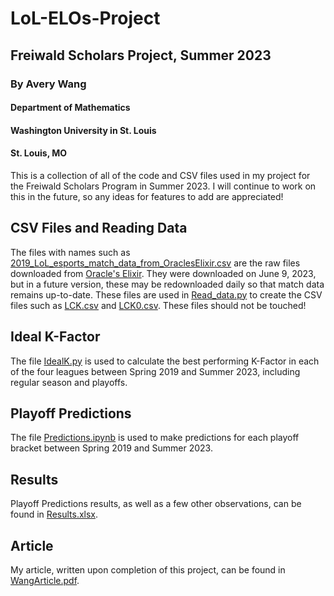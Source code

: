 # LoL-ELOs-Project
## Freiwald Scholars Project, Summer 2023
### By Avery Wang
#### Department of Mathematics
#### Washington University in St. Louis
#### St. Louis, MO

This is a collection of all of the code and CSV files used in my project for the Freiwald Scholars Program in Summer 2023. I will continue to work on this in the future, so any ideas for features to add are appreciated!

## CSV Files and Reading Data
The files with names such as [2019_LoL_esports_match_data_from_OraclesElixir.csv](../main/2019_LoL_esports_match_data_from_OraclesElixir.csv) are the raw files downloaded from [Oracle's Elixir](https://oracleselixir.com/tools/downloads). They were downloaded on June 9, 2023, but in a future version, these may be redownloaded daily so that match data remains up-to-date. These files are used in [Read_data.py](../main/Read_data.py) to create the CSV files such as [LCK.csv](../main/LCK.csv) and [LCK0.csv](../main/LCK.csv). These files should not be touched!

## Ideal K-Factor
The file [IdealK.py](../main/IdealK.py) is used to calculate the best performing K-Factor in each of the four leagues between Spring 2019 and Summer 2023, including regular season and playoffs.

## Playoff Predictions
The file [Predictions.ipynb](../main/Predictions.ipynb) is used to make predictions for each playoff bracket between Spring 2019 and Summer 2023.

## Results
Playoff Predictions results, as well as a few other observations, can be found in [Results.xlsx](../main/Results.xlsx).

## Article
My article, written upon completion of this project, can be found in [WangArticle.pdf](../main/WangArticle.pdf).
